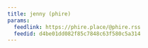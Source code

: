 ```yaml
---
title: jenny (phire)
params:
  feedlink: https://phire.place/@phire.rss
  feedid: d4be01dd082f85c7848c63f580c5a314
---
```

